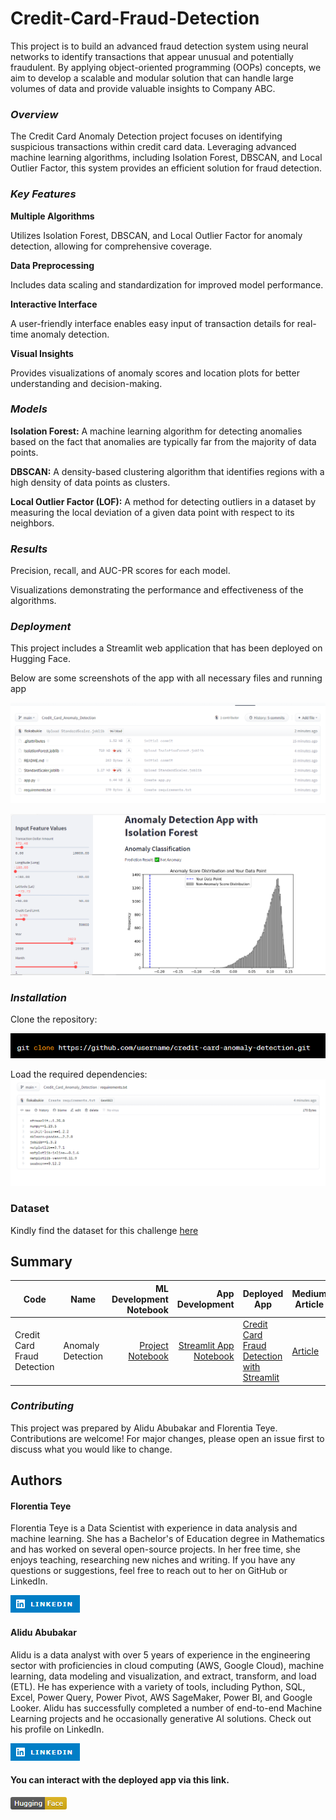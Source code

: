 # Credit-Card-Fraud-Detection
 This project is to build an advanced fraud detection system using neural networks to identify transactions that appear unusual and potentially fraudulent. By applying object-oriented programming (OOPs) concepts, we aim to develop a scalable and modular solution that can handle large volumes of data and provide valuable insights to Company ABC.

### *Overview*
The Credit Card Anomaly Detection project focuses on identifying suspicious transactions within credit card data. Leveraging advanced machine learning algorithms, including Isolation Forest, DBSCAN, and Local Outlier Factor, this system provides an efficient solution for fraud detection.

### *Key Features*
**Multiple Algorithms**

Utilizes Isolation Forest, DBSCAN, and Local Outlier Factor for anomaly detection, allowing for comprehensive coverage.

**Data Preprocessing** 

Includes data scaling and standardization for improved model performance.

**Interactive Interface**

 A user-friendly interface enables easy input of transaction details for real-time anomaly detection.

**Visual Insights** 

Provides visualizations of anomaly scores and location plots for better understanding and decision-making.

### *Models*
**Isolation Forest:**
 A machine learning algorithm for detecting anomalies based on the fact that anomalies are typically far from the majority of data points.

**DBSCAN:**
 A density-based clustering algorithm that identifies regions with a high density of data points as clusters.

**Local Outlier Factor (LOF):** A method for detecting outliers in a dataset by measuring the local deviation of a given data point with respect to its neighbors.

### *Results*
Precision, recall, and AUC-PR scores for each model.

Visualizations demonstrating the performance and effectiveness of the algorithms.

### *Deployment*

This project includes a Streamlit web application that has been deployed on Hugging Face. 

Below are some screenshots of the app with all necessary files and running app


![Alt text](files.png)

![Alt text](<predict result.png>)


### *Installation*

Clone the repository:

![Alt text](install.png)


Load the required dependencies:
![Alt text](rtxt.png)

### Dataset
Kindly find the dataset for this challenge [here](https://www.kaggle.com/datasets/iabhishekofficial/creditcard-fraud-detection)

## Summary
| Code      | Name        | ML Development Notebook|App Development| Deployed App | Medium Article |
|-----------|-------------|-------------:|-------------:|-------------|-------------|
| Credit Card Fraud Detection |Anomaly Detection| [Project Notebook](https://github.com/flokabukie/Credit-Card-Fraud-Detection/blob/main/CreditCardAnomalyDectection-ML-Anomaly%20(1).ipynb)  |[Streamlit App Notebook](https://huggingface.co/spaces/flokabukie/Credit_Card_Fraud_Detection/blob/main/app.py) |[Credit Card Fraud Detection with Streamlit](https://huggingface.co/spaces/flokabukie/Credit_Card_Fraud_Detection)|[Article](https://medium.com/@florentia.teye/detecting-credit-card-fraud-with-machine-learning-391d12c6efaa)


### *Contributing*
This project was prepared by Alidu Abubakar and Florentia Teye. Contributions are welcome! For major changes, please open an issue first to discuss what you would like to change. 

## **Authors**
#### **Florentia Teye**
Florentia Teye is a Data Scientist with experience in data analysis and machine learning. She has a Bachelor's of Education degree in Mathematics and has worked on several open-source projects. In her free time, she enjoys teaching, researching new niches and writing. If you have any questions or suggestions, feel free to reach out to her on GitHub or LinkedIn.

[![Alt text](image.png)](https://www.linkedin.com/in/florentia-teye-75270a191/)


#### **Alidu Abubakar**

Alidu is a data analyst with over 5 years of experience in the engineering
sector with proficiencies in cloud computing (AWS, Google Cloud),
machine learning, data modeling and visualization, and extract,
transform, and load (ETL). He has experience with a variety of tools,
including Python, SQL, Excel, Power Query, Power Pivot, AWS
SageMaker, Power BI, and Google Looker. Alidu has successfully
completed a number of end-to-end Machine Learning projects and he occasionally generative AI solutions. Check out his profile on LinkedIn.

[![Alt text](image-3.png)](https://www.linkedin.com/in/alidu-abubakari-2612bb57/)


#### **You can interact with the deployed app via this link.** 
[![Alt text](image-2.png)](https://huggingface.co/spaces/flokabukie/Credit_Card_Fraud_Detection)







